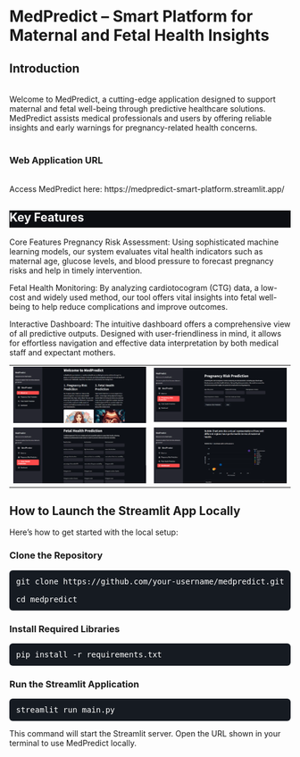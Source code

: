 <h1> MedPredict – Smart Platform for Maternal and Fetal Health Insights </h1>
<h2>Introduction</h2>
<br>Welcome to MedPredict, a cutting-edge application designed to support maternal and fetal well-being through predictive healthcare solutions. MedPredict assists medical professionals and users by offering reliable insights and early warnings for pregnancy-related health concerns. </br>
<br>
<h3>Web Application URL </h3>
<br> Access MedPredict here: https://medpredict-smart-platform.streamlit.app/ </br>

 <h2 style="border-bottom: 1px solid #444; padding-bottom: 5px; color: white; background-color: #0d0f13;">Key Features</h2>


Core Features
Pregnancy Risk Assessment: Using sophisticated machine learning models, our system evaluates vital health indicators such as maternal age, glucose levels, and blood pressure to forecast pregnancy risks and help in timely intervention.

Fetal Health Monitoring: By analyzing cardiotocogram (CTG) data, a low-cost and widely used method, our tool offers vital insights into fetal well-being to help reduce complications and improve outcomes.

Interactive Dashboard: The intuitive dashboard offers a comprehensive view of all predictive outputs. Designed with user-friendliness in mind, it allows for effortless navigation and effective data interpretation by both medical staff and expectant mothers.



<table>
  <tr>
    <td><img src="./graphics/About_us.png" alt="About Us" style="width:100%;"/></td>
    <td><img src="./graphics/Pregnancy_risk_Prediction.png" alt="Pregnancy Risk Prediction" style="width:100%;"/></td>
  </tr>
  <tr>
    <td><img src="./graphics/Fetal_Health.png" alt="Fetal Health" style="width:100%;"/></td>
    <td><img src="./graphics/Dashboard.png" alt="Dashboard" style="width:100%;"/></td>
  </tr>
</table>


<h2> How to Launch the Streamlit App Locally </h2>
Here’s how to get started with the local setup:

<h3> Clone the Repository </h3> 
<pre style="background-color: #161b22; color: #ffffff; padding: 12px; border-radius: 6px; font-family: monospace; font-size: 14px; overflow-x: auto;">
git clone https://github.com/your-username/medpredict.git
<br>cd medpredict
</pre>

<h3> Install Required Libraries </h3>
<pre style="background-color: #161b22; color: #ffffff; padding: 12px; border-radius: 6px; font-family: monospace; font-size: 14px; overflow-x: auto;">
pip install -r requirements.txt
</pre>


<h3> Run the Streamlit Application </h3> 
<pre style="background-color: #161b22; color: #ffffff; padding: 12px; border-radius: 6px; font-family: monospace; font-size: 14px; overflow-x: auto;">
streamlit run main.py
</pre>

This command will start the Streamlit server. Open the URL shown in your terminal to use MedPredict locally.
